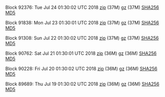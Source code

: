 Block 92376: Tue Jul 24 01:30:02 UTC 2018 [zip](https://files.01coin.io/mainnet/2018-07-24/bootstrap.dat.zip) (37M) [gz](https://files.01coin.io/mainnet/2018-07-24/bootstrap.dat.tar.gz) (37M) [SHA256](https://files.01coin.io/mainnet/2018-07-24/sha256.txt) [MD5](https://files.01coin.io/mainnet/2018-07-24/md5.txt)

Block 91838: Mon Jul 23 01:30:01 UTC 2018 [zip](https://files.01coin.io/mainnet/2018-07-23/bootstrap.dat.zip) (37M) [gz](https://files.01coin.io/mainnet/2018-07-23/bootstrap.dat.tar.gz) (37M) [SHA256](https://files.01coin.io/mainnet/2018-07-23/sha256.txt) [MD5](https://files.01coin.io/mainnet/2018-07-23/md5.txt)

Block 91308: Sun Jul 22 01:30:02 UTC 2018 [zip](https://files.01coin.io/mainnet/2018-07-22/bootstrap.dat.zip) (37M) [gz](https://files.01coin.io/mainnet/2018-07-22/bootstrap.dat.tar.gz) (37M) [SHA256](https://files.01coin.io/mainnet/2018-07-22/sha256.txt) [MD5](https://files.01coin.io/mainnet/2018-07-22/md5.txt)

Block 90762: Sat Jul 21 01:30:01 UTC 2018 [zip](https://files.01coin.io/mainnet/2018-07-21/bootstrap.dat.zip) (36M) [gz](https://files.01coin.io/mainnet/2018-07-21/bootstrap.dat.tar.gz) (36M) [SHA256](https://files.01coin.io/mainnet/2018-07-21/sha256.txt) [MD5](https://files.01coin.io/mainnet/2018-07-21/md5.txt)

Block 90228: Fri Jul 20 01:30:02 UTC 2018 [zip](https://files.01coin.io/mainnet/2018-07-20/bootstrap.dat.zip) (36M) [gz](https://files.01coin.io/mainnet/2018-07-20/bootstrap.dat.tar.gz) (36M) [SHA256](https://files.01coin.io/mainnet/2018-07-20/sha256.txt) [MD5](https://files.01coin.io/mainnet/2018-07-20/md5.txt)

Block 89689: Thu Jul 19 01:30:02 UTC 2018 [zip](https://files.01coin.io/mainnet/2018-07-19/bootstrap.dat.zip) (36M) [gz](https://files.01coin.io/mainnet/2018-07-19/bootstrap.dat.tar.gz) (36M) [SHA256](https://files.01coin.io/mainnet/2018-07-19/sha256.txt) [MD5](https://files.01coin.io/mainnet/2018-07-19/md5.txt)
